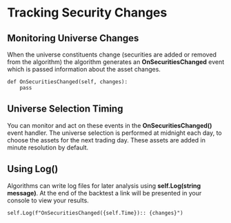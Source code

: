 # Tracking Security Changes
## Monitoring Universe Changes
When the universe constituents change (securities are added or removed from the algorithm) the algorithm generates an **OnSecuritiesChanged** event which is passed information about the asset changes.

    def OnSecuritiesChanged(self, changes):
        pass

## Universe Selection Timing
You can monitor and act on these events in the **OnSecuritiesChanged()** event handler. The universe selection is performed at midnight each day, to choose the assets for the next trading day. These assets are added in minute resolution by default.

## Using Log()
Algorithms can write log files for later analysis using **self.Log(string message)**. At the end of the backtest a link will be presented in your console to view your results.

    self.Log(f"OnSecuritiesChanged({self.Time}):: {changes}")